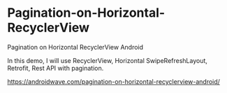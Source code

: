 # Pagination-on-Horizontal-RecyclerView
Pagination on Horizontal RecyclerView Android


In this demo, I will use RecyclerView, Horizontal SwipeRefreshLayout, Retrofit, Rest API with pagination.

https://androidwave.com/pagination-on-horizontal-recyclerview-android/
